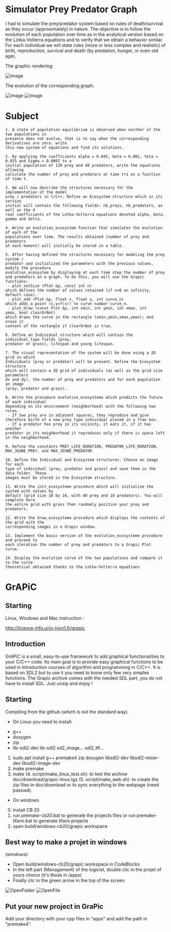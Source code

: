 # Simulator Prey Predator Graph

I had to simulate the prey/predator system based on rules
of death/survival as they occur (approximately) in nature. The objective is
to follow the evolution of each population over time as in the analytical version
based on the Lotka-Volterra equations and to verify that we obtain a behavior
similar. For each individual we will state rules (more or less complex and realistic)
of birth, reproduction, survival and death (by predation, hunger, or even old age).

The graphic rendering:

![image](image/Wolf1.jpg)

The evolution of the corresponding graph:

![image](image/Wolf2.jpg)
![image](image/Wolf3.jpg)

# Subject

```
1. A state of population equilibrium is observed when neither of the two populations in
presence does not evolve, that is to say when the corresponding derivatives are zero. write
this new system of equations and find its solutions.

2. By applying the coefficients alpha = 0.045, beta = 0.001, Yeta = 0.025 and Sigma = 0.0002 to a
initial population of 120 prey and 40 predators, write the equations allowing
calculate the number of prey and predators at time t+1 as a function of time t.

3. We will now describe the structures necessary for the implementation of the model
prey / predators in C/C++. Define an Ecosystem structure which in its version
initial will contain the following fields: nb_preys, nb_predators, as well as the 4
real coefficients of the Lotka-Volterra equations denoted alpha, beta, gamma and delta.

4. Write an evolution_ecosystem function that simulates the evolution of each of the
populations over time. The results obtained (number of prey and predators
at each moment) will initially be stored in a table.

5. After having defined the structures necessary for modeling the prey system /
predator and initialized the parameters with the previous values, modify the procedure
evolution_ecosystem by displaying at each time step the number of prey
and predators on a graph. To do this, you will use the Grapic functions:
 - plot_setSize (Plot &p, const int n)
which defines the number of values ​​retained (if n<0 an infinity, default case).
 - plot_add (Plot &p, float x, float y, int curve_n)
which adds a point (x,y=f(x)) to curve number curve_n.
 - plot_draw (const Plot &p, int xmin, int ymin, int xmax, int
ymax, bool clearOrNot)
which draws the curve in the rectangle (xmin,ymin,xmax,ymax); and erase it
content of the rectangle if clearOrNot is true.

6. Define an Individual structure which will contain the individual_type fields (prey,
predator or grass), lifespan and young lifespan.

7. The visual representation of the system will be done using a 2D grid in which
Individuals (prey or predator) will be present. Define the Ecosystem structure
which will contain a 2D grid of individuals (as well as the grid size parameters
dx and dy), the number of prey and predators and for each population an image
(prey, predator and grass).

8. Write the procedure evolution_ecosysteme which predicts the future of each individual
depending on its environment (neighborhood) with the following two rules.
 - If two prey are in adjacent squares, they reproduce and give
therefore birth of a new prey type individual placed in a free box.
 - If a predator has prey in its vicinity, it eats it, if it has another
predator in its neighborhood it reproduces only if there is space left
in the neighborhood.

9. Define the constants PREY_LIFE_DURATION, PREDATOR_LIFE_DURATION,
MAX_JEUNE_PREY, and MAX_JEUNE_PREDATOR.

10. Define the Individual and Ecosystem structures. Choose an image for each
type of individual (prey, predator and grass) and save them in the data folder. These
images must be stored in the Ecosystem structure.

11. Write the init_ecosysteme procedure which will initialize the system with values ​​by
default (grid size 10 by 10, with 40 prey and 10 predators). You will complete here
the entire grid with grass then randomly position your prey and predators.

12. Write the draw_ecosysteme procedure which displays the contents of the grid with the
corresponding images in a Grapic window.

13. Implement the basic version of the evolution_ecosysteme procedure and proceed to
each iteration the number of prey and predators to a Grapic Plot curve.

14. Display the evolution curve of the two populations and compare it to the curve
theoretical obtained thanks to the Lotka-Volterra equations

```

# GrAPiC 

## Starting

Linux, Windows and Mac instruction :

http://licence-info.univ-lyon1.fr/grapic

## Introduction

GrAPiC is a small, easy-to-use framework to add graphical functionalities to your C/C++ code. 
Its main goal is to provide easy graphical functions to be used in introduction courses of algorithm and programming in C/C++. 
It is based on SDL2 but to use it you need to know only few very simples functions. 
The Grapic archive comes with the needed SDL part, you do not have to install SDL. Just unzip and enjoy ! 

## Starting

Compiling from the github (which is not the standard way).

* On Linux you need to install:
- g++
- doxygen
- zip
- lib-sdl2-dev lib-sdl2 sd2_image... sdl2_ttf...

1. sudo apt install g++ premake4 zip doxygen libsdl2-dev libsdl2-mixer-dev libsdl2-image-dev
2. make premake
3. make
(4. script/make_linux_test.sh): to test the archive doc/download/grapic-linux.tgz
(5. script/make_web.sh): to create the zip files in doc/download or to sync everything to the webpage (need passwd).


* On windows
0. Install CB 20
1. run premake-cb20.bat to generate the projects files    or     run premake-lifami.bat to generate lifami projects 
2. open build/windows-cb20/grapic.workspace

## Best way to make a projet in windows

(windows): 
 - Open build/windows-cb20/grapic.workspace in CodeBlocks
 - In the left part (Management) of the logiciel, double clic in the projet of yours choice (it's those in /apps)
 - Finally clic in the green arrow in the top of the screen

![OpenFolder](image/OpenFolder.jpg)
![OpenFile](image/OpenFile.jpg)

## Put your new project in GraPic

Add your directory with your cpp files in "apps" and add the path in "premake4".

